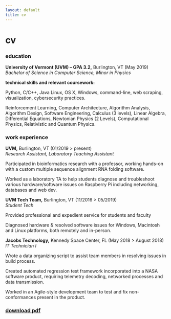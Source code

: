 ```yaml
---
layout: default
title: cv
---
```

# cv

### education

**University of Vermont (UVM) – GPA 3.2,** Burlington, VT (May 2019)<br>*Bachelor of Science in Computer Science, Minor in Physics*

**technical skills and relevant coursework:**

Python, C/C++, Java
Linux, OS X, Windows, command-line, web scraping, visualization, cybersecurity practices.

Reinforcement Learning, Computer Architecture, Algorithm Analysis, Algorithm Design, Software Engineering, Calculus (3 levels), Linear Algebra, Differential Equations, Newtonian Physics (2 Levels), Computational Physics, Relativistic and Quantum Physics.

### work experience

**UVM,** Burlington, VT    (01/2019 > present)<br>*Research Assistant, Laboratory Teaching Assistant*


Participated in bioinformatics research with a professor, working hands-on with a custom multiple sequence alignment RNA folding software.

Worked as a laboratory TA to help students diagnose and troubleshoot various hardware/software issues on Raspberry Pi including networking, databases and web dev.

**UVM Tech Team,** Burlington, VT    (11/2016 > 05/2019)<br>*Student Tech*						

Provided professional and expedient service for students and faculty

Diagnosed hardware & resolved software issues for Windows, Macintosh and Linux platforms, both remotely and in-person.

**Jacobs Technology,** Kennedy Space Center, FL    (May 2018 > August 2018)<br>*IT Technician I*			


Wrote a data organizing script to assist team members in resolving issues in build process.

Created automated regression test framework incorporated into a NASA software product, requiring telemetry decoding, networked processes and data transmission.

Worked in an Agile-style development team to test and fix non-conformances present in the product.

### [download pdf](Joseph_Zieg_CV_03_2019.pdf)

